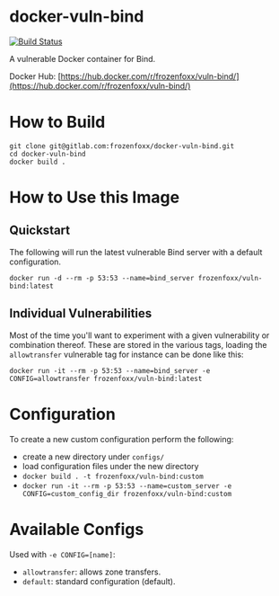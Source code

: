 # docker-vuln-bind

[![Build Status](https://cloud.drone.io/api/badges/frozenfoxx/docker-vuln-bind/status.svg?ref=refs/heads/main)](https://cloud.drone.io/frozenfoxx/docker-vuln-bind)

A vulnerable Docker container for Bind.

Docker Hub: [https://hub.docker.com/r/frozenfoxx/vuln-bind/](https://hub.docker.com/r/frozenfoxx/vuln-bind/)

# How to Build
```
git clone git@gitlab.com:frozenfoxx/docker-vuln-bind.git
cd docker-vuln-bind
docker build .
```

# How to Use this Image
## Quickstart
The following will run the latest vulnerable Bind server with a default configuration.

```
docker run -d --rm -p 53:53 --name=bind_server frozenfoxx/vuln-bind:latest
```

## Individual Vulnerabilities
Most of the time you'll want to experiment with a given vulnerability or combination thereof. These are stored in the various tags, loading the `allowtransfer` vulnerable tag for instance can be done like this:

```
docker run -it --rm -p 53:53 --name=bind_server -e CONFIG=allowtransfer frozenfoxx/vuln-bind:latest
```

# Configuration
To create a new custom configuration perform the following:
* create a new directory under `configs/`
* load configuration files under the new directory
* `docker build . -t frozenfoxx/vuln-bind:custom`
* `docker run -it --rm -p 53:53 --name=custom_server -e CONFIG=custom_config_dir frozenfoxx/vuln-bind:custom`

# Available Configs
Used with `-e CONFIG=[name]`:
* `allowtransfer`: allows zone transfers.
* `default`: standard configuration (default).
